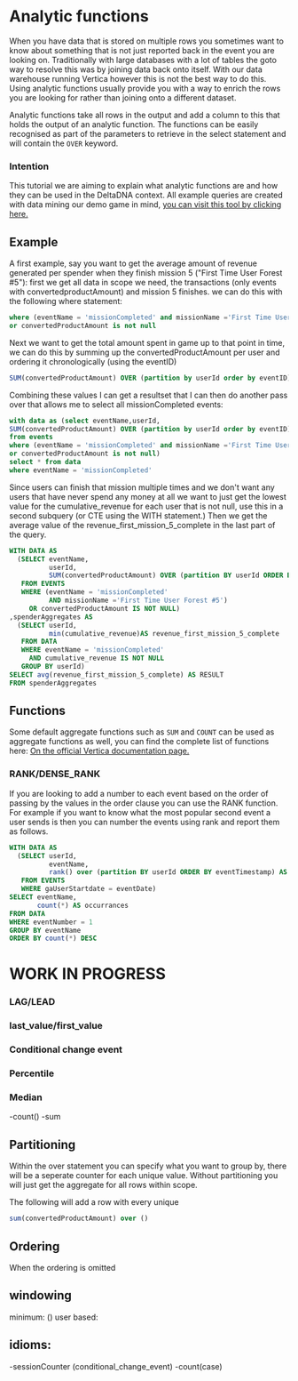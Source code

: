 # Analytic functions

When you have data that is stored on multiple rows you sometimes want to know about something that is not just reported back in the event you are looking on. Traditionally with large databases with a lot of tables the goto way to resolve this was by joining data back onto itself. With our data warehouse running Vertica however this is not the best way to do this. Using analytic functions usually provide you with a way to enrich the rows you are looking for rather than joining onto a different dataset.

Analytic functions take all rows in the output and add a column to this that holds the output of an analytic function. The functions can be easily recognised as part of the parameters to retrieve in the select statement and will contain the `OVER` keyword.

### Intention
This tutorial we are aiming to explain what analytic functions are and how they can be used in the DeltaDNA context. All example queries are created with data mining our demo game in mind, [you can visit this tool by clicking here.](https://www.deltadna.net/demo-account/demo-game/live/data-mining)

## Example
A first example, say you want to get the average amount of revenue generated per spender when they finish mission 5 ("First Time User Forest #5"):
first we get all data in scope we need, the transactions (only events with convertedproductAmount) and mission 5 finishes.
we can do this with the following where statement:
```sql
where (eventName = 'missionCompleted' and missionName ='First Time User Forest #5')
or convertedProductAmount is not null
```
Next we want to get the total amount spent in game up to that point in time, we can do this by summing up the convertedProductAmount per user and ordering it chronologically (using the eventID)
```sql
SUM(convertedProductAmount) OVER (partition by userId order by eventID) as cumulative_revenue
```
Combining these values I can get a resultset that I can then do another pass over that allows me to select all missionCompleted events:
```sql
with data as (select eventName,userId,
SUM(convertedProductAmount) OVER (partition by userId order by eventID) as cumulative_revenue
from events
where (eventName = 'missionCompleted' and missionName ='First Time User Forest #5')
or convertedProductAmount is not null)
select * from data
where eventName = 'missionCompleted'
```
Since users can finish that mission multiple times and we don't want any users that have never spend any money at all we want to just get the lowest value for the cumulative_revenue for each user that is not null, use this in a second subquery (or CTE using the WITH statement.) Then we get the average value of the revenue_first_mission_5_complete in the last part of the query.
```sql
WITH DATA AS
  (SELECT eventName,
          userId,
          SUM(convertedProductAmount) OVER (partition BY userId ORDER BY eventID) AS cumulative_revenue
   FROM EVENTS
   WHERE (eventName = 'missionCompleted'
          AND missionName ='First Time User Forest #5')
     OR convertedProductAmount IS NOT NULL)
,spenderAggregates AS
  (SELECT userId,
          min(cumulative_revenue)AS revenue_first_mission_5_complete
   FROM DATA
   WHERE eventName = 'missionCompleted'
     AND cumulative_revenue IS NOT NULL
   GROUP BY userId)
SELECT avg(revenue_first_mission_5_complete) AS RESULT
FROM spenderAggregates
```


## Functions

Some default aggregate functions such as `SUM` and `COUNT` can be used as aggregate functions as well, you can find the complete list of functions here:
[On the official Vertica documentation page.](https://my.vertica.com/docs/8.0.x/HTML/index.htm#Authoring/SQLReferenceManual/Functions/Analytic/AnalyticFunctions.htm)

### RANK/DENSE_RANK
If you are looking to add a number to each event based on the order of passing by the values in the order clause you can use the RANK function. For example if you want to know what the most popular second event a user sends is then you can number the events using rank and report them as follows.
```sql
WITH DATA AS
  (SELECT userId,
          eventName,
          rank() over (partition BY userId ORDER BY eventTimestamp) AS eventNumber
   FROM EVENTS
   WHERE gaUserStartdate = eventDate)
SELECT eventName,
       count(*) AS occurrances
FROM DATA
WHERE eventNumber = 1
GROUP BY eventName
ORDER BY count(*) DESC
```

# WORK IN PROGRESS

### LAG/LEAD


### last_value/first_value

### Conditional change event

### Percentile

### Median

-count()
-sum


## Partitioning
Within the over statement you can specify what you want to group by, there will be a seperate counter for each unique value. Without partitioning you will just get the aggregate for all rows within scope. 

The following will add a row with every unique
```sql
sum(convertedProductAmount) over ()
```


## Ordering
When the ordering is omitted 


## windowing

minimum: ()
user based:



## idioms:
-sessionCounter (conditional_change_event)
-count(case)


